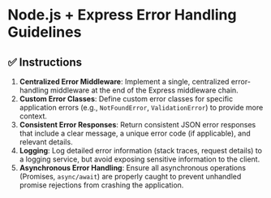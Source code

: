 # Node.js + Express Error Handling Guidelines

## ✅ Instructions

1.  **Centralized Error Middleware**: Implement a single, centralized
    error-handling middleware at the end of the Express middleware chain.
2.  **Custom Error Classes**: Define custom error classes for specific
    application errors (e.g., `NotFoundError`, `ValidationError`) to provide
    more context.
3.  **Consistent Error Responses**: Return consistent JSON error responses that
    include a clear message, a unique error code (if applicable), and relevant
    details.
4.  **Logging**: Log detailed error information (stack traces, request details)
    to a logging service, but avoid exposing sensitive information to the
    client.
5.  **Asynchronous Error Handling**: Ensure all asynchronous operations
    (Promises, `async/await`) are properly caught to prevent unhandled promise
    rejections from crashing the application.
